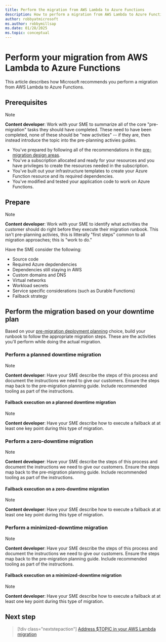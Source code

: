 ```yaml
---
title: Perform the migration from AWS Lambda to Azure Functions
description: How to perform a migration from AWS Lambda to Azure Functions
author: robbyatmicrosoft
ms.author: robbymillsap
ms.date: 01/28/2025
ms.topic: conceptual
---
```


# Perform your migration from AWS Lambda to Azure Functions

This article describes how Microsoft recommends you perform a migration from AWS Lambda to Azure Functions.

## Prerequisites

> [!NOTE]
> **Content developer**: Work with your SME to summarize all of the core "pre-migration" tasks they should have completed. These need to have been completed, none of these should be "new activities" -- if they are, then instead introduce the topic into the pre-planning activies guides.

- You've prepared by following all of the recommendations in the [pre-migration design areas](./aws-lambda-to-azure-functions.md#perform-pre-migration-evaluation).
- You've a subscription allocated and ready for your resources and you have privileges to create the resources needed in the subscription.
- You've built out your infrastructure templates to create your Azure Function resource and its required dependencies.
- You've modified and tested your application code to work on Azure Functions.

## Prepare

> [!NOTE]
> **Content developer**: Work with your SME to identify what activities the customer should do right before they execute their migration runbook.  This isn't pre-planning activies, this is litterally "first steps" common to all migration approaches; this is "work to do."
>
> Have the SME consider the following:
> - Source code
> - Required Azure depdendencies
> - Dependencies still staying in AWS
> - Custom domains and DNS
> - Virtual networks
> - Workload secrets
> - Service specific considerations (such as Durable Functions)
> - Failback strategy

## Perform the migration based on your downtime plan

Based on your [pre-migration deployment planning](./deployment.md) choice, build your runbook to follow the appropriate migration steps. These are the activities you'll perform while doing the actual migration.

### Perform a planned downtime migration

> [!NOTE]
> **Content developer**: Have your SME describe the steps of this process and document the instructions we need to give our customers. Ensure the steps map back to the pre-migration planning guide. Include recommended tooling as part of the instructions.

#### Failback execution on a planned downtime migration

> [!NOTE]
> **Content developer**: Have your SME describe how to execute a failback at at least one key point during this type of migration.

### Perform a zero-downtime migration

> [!NOTE]
> **Content developer**: Have your SME describe the steps of this process and document the instructions we need to give our customers. Ensure the steps map back to the pre-migration planning guide. Include recommended tooling as part of the instructions.

#### Failback execution on a zero-downtime migration

> [!NOTE]
> **Content developer**: Have your SME describe how to execute a failback at at least one key point during this type of migration.

### Perform a minimized-downtime migration

> [!NOTE]
> **Content developer**: Have your SME describe the steps of this process and document the instructions we need to give our customers. Ensure the steps map back to the pre-migration planning guide. Include recommended tooling as part of the instructions.

#### Failback execution on a minimized-downtime migration

> [!NOTE]
> **Content developer**: Have your SME describe how to execute a failback at at least one key point during this type of migration.

## Next step

> [!div class="nextstepaction"]
> [Address $TOPIC in your AWS Lambda migration](./governance.md)